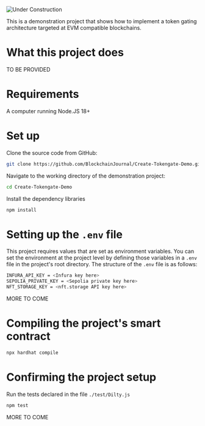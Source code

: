 ![Under Construction](https://buysellgraphic.com/images/graphic_preview/zip_detail/22482_under_construction_signjpg.jpg)

This is a demonstration project that shows how to implement a token gating architecture targeted at EVM compatible blockchains.

# What this project does

TO BE PROVIDED

# Requirements

A computer running Node.JS 18+

# Set up

Clone the source code from GitHub:

```bash
git clone https://github.com/BlockchainJournal/Create-Tokengate-Demo.git
```

Navigate to the working directory of the demonstration project:

```bash
cd Create-Tokengate-Demo
```


Install the dependency libraries

```bash
npm install
```

# Setting up the `.env` file

This project requires values that are set as environment variables. You can set the environment at the project level by defining those variables in a `.env` file in the project's root directory. The structure of the `.env` file is as follows:

```bash
INFURA_API_KEY = <Infura key here>
SEPOLIA_PRIVATE_KEY = <Sepolia private key here>
NFT_STORAGE_KEY = <nft.storage API key here>
```

MORE TO COME

# Compiling the project's smart contract

```bash
npx hardhat compile
```

# Confirming the project setup

Run the tests declared in the file `./test/Dilty.js`

```bash
npm test
```

MORE TO COME

